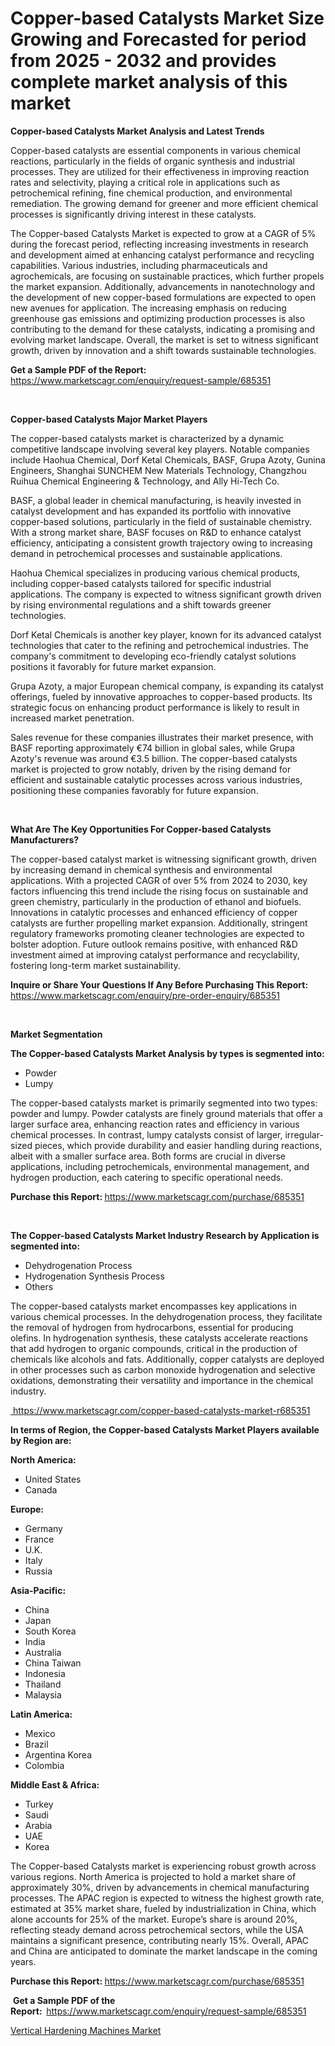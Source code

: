<p><h1>Copper-based Catalysts Market Size Growing and Forecasted for period from 2025 - 2032 and provides complete market analysis of this market</h1></p><p><strong>Copper-based Catalysts Market Analysis and Latest Trends</strong></p>
<p><p>Copper-based catalysts are essential components in various chemical reactions, particularly in the fields of organic synthesis and industrial processes. They are utilized for their effectiveness in improving reaction rates and selectivity, playing a critical role in applications such as petrochemical refining, fine chemical production, and environmental remediation. The growing demand for greener and more efficient chemical processes is significantly driving interest in these catalysts.</p><p>The Copper-based Catalysts Market is expected to grow at a CAGR of 5% during the forecast period, reflecting increasing investments in research and development aimed at enhancing catalyst performance and recycling capabilities. Various industries, including pharmaceuticals and agrochemicals, are focusing on sustainable practices, which further propels the market expansion. Additionally, advancements in nanotechnology and the development of new copper-based formulations are expected to open new avenues for application. The increasing emphasis on reducing greenhouse gas emissions and optimizing production processes is also contributing to the demand for these catalysts, indicating a promising and evolving market landscape. Overall, the market is set to witness significant growth, driven by innovation and a shift towards sustainable technologies.</p></p>
<p><strong>Get a Sample PDF of the Report:&nbsp;</strong> <a href="https://www.marketscagr.com/enquiry/request-sample/685351?utm_campaign=3249&utm_medium=2&utm_source=Github&utm_content=ia&utm_term=27032025&utm_id=copper-based-catalysts">https://www.marketscagr.com/enquiry/request-sample/685351</a></p>
<p>&nbsp;</p>
<p><strong>Copper-based Catalysts Major Market Players</strong></p>
<p><p>The copper-based catalysts market is characterized by a dynamic competitive landscape involving several key players. Notable companies include Haohua Chemical, Dorf Ketal Chemicals, BASF, Grupa Azoty, Gunina Engineers, Shanghai SUNCHEM New Materials Technology, Changzhou Ruihua Chemical Engineering & Technology, and Ally Hi-Tech Co.</p><p>BASF, a global leader in chemical manufacturing, is heavily invested in catalyst development and has expanded its portfolio with innovative copper-based solutions, particularly in the field of sustainable chemistry. With a strong market share, BASF focuses on R&D to enhance catalyst efficiency, anticipating a consistent growth trajectory owing to increasing demand in petrochemical processes and sustainable applications.</p><p>Haohua Chemical specializes in producing various chemical products, including copper-based catalysts tailored for specific industrial applications. The company is expected to witness significant growth driven by rising environmental regulations and a shift towards greener technologies.</p><p>Dorf Ketal Chemicals is another key player, known for its advanced catalyst technologies that cater to the refining and petrochemical industries. The company's commitment to developing eco-friendly catalyst solutions positions it favorably for future market expansion.</p><p>Grupa Azoty, a major European chemical company, is expanding its catalyst offerings, fueled by innovative approaches to copper-based products. Its strategic focus on enhancing product performance is likely to result in increased market penetration.</p><p>Sales revenue for these companies illustrates their market presence, with BASF reporting approximately €74 billion in global sales, while Grupa Azoty's revenue was around €3.5 billion. The copper-based catalysts market is projected to grow notably, driven by the rising demand for efficient and sustainable catalytic processes across various industries, positioning these companies favorably for future expansion.</p></p>
<p>&nbsp;</p>
<p><strong>What Are The Key Opportunities For Copper-based Catalysts Manufacturers?</strong></p>
<p><p>The copper-based catalyst market is witnessing significant growth, driven by increasing demand in chemical synthesis and environmental applications. With a projected CAGR of over 5% from 2024 to 2030, key factors influencing this trend include the rising focus on sustainable and green chemistry, particularly in the production of ethanol and biofuels. Innovations in catalytic processes and enhanced efficiency of copper catalysts are further propelling market expansion. Additionally, stringent regulatory frameworks promoting cleaner technologies are expected to bolster adoption. Future outlook remains positive, with enhanced R&D investment aimed at improving catalyst performance and recyclability, fostering long-term market sustainability.</p></p>
<p><strong>Inquire or Share Your Questions If Any Before Purchasing This Report:</strong> <a href="https://www.marketscagr.com/enquiry/pre-order-enquiry/685351?utm_campaign=3249&utm_medium=2&utm_source=Github&utm_content=ia&utm_term=27032025&utm_id=copper-based-catalysts">https://www.marketscagr.com/enquiry/pre-order-enquiry/685351</a></p>
<p>&nbsp;</p>
<p><strong>Market Segmentation</strong></p>
<p><strong>The Copper-based Catalysts Market Analysis by types is segmented into:</strong></p>
<p><ul><li>Powder</li><li>Lumpy</li></ul></p>
<p><p>The copper-based catalysts market is primarily segmented into two types: powder and lumpy. Powder catalysts are finely ground materials that offer a larger surface area, enhancing reaction rates and efficiency in various chemical processes. In contrast, lumpy catalysts consist of larger, irregular-sized pieces, which provide durability and easier handling during reactions, albeit with a smaller surface area. Both forms are crucial in diverse applications, including petrochemicals, environmental management, and hydrogen production, each catering to specific operational needs.</p></p>
<p><strong>Purchase this Report:&nbsp;</strong><a href="https://www.marketscagr.com/purchase/685351?utm_campaign=3249&utm_medium=2&utm_source=Github&utm_content=ia&utm_term=27032025&utm_id=copper-based-catalysts">https://www.marketscagr.com/purchase/685351</a></p>
<p>&nbsp;</p>
<p><strong>The Copper-based Catalysts Market Industry Research by Application is segmented into:</strong></p>
<p><ul><li>Dehydrogenation Process</li><li>Hydrogenation Synthesis Process</li><li>Others</li></ul></p>
<p><p>The copper-based catalysts market encompasses key applications in various chemical processes. In the dehydrogenation process, they facilitate the removal of hydrogen from hydrocarbons, essential for producing olefins. In hydrogenation synthesis, these catalysts accelerate reactions that add hydrogen to organic compounds, critical in the production of chemicals like alcohols and fats. Additionally, copper catalysts are deployed in other processes such as carbon monoxide hydrogenation and selective oxidations, demonstrating their versatility and importance in the chemical industry.</p></p>
<p><a href="https://www.marketscagr.com/copper-based-catalysts-market-r685351?utm_campaign=3249&utm_medium=2&utm_source=Github&utm_content=ia&utm_term=27032025&utm_id=copper-based-catalysts">&nbsp;https://www.marketscagr.com/copper-based-catalysts-market-r685351</a></p>
<p><strong>In terms of Region, the Copper-based Catalysts Market Players available by Region are:</strong></p>
<p>
    <p> <strong> North America: </strong>
        <ul>
            <li>United States</li>
            <li>Canada</li>
        </ul>
        </p> 
    <p> <strong> Europe: </strong>
        <ul>
            <li>Germany</li>
            <li>France</li>
            <li>U.K.</li>
            <li>Italy</li>
            <li>Russia</li>
        </ul>
        </p> 
    <p> <strong> Asia-Pacific: </strong>
        <ul>
            <li>China</li>
            <li>Japan</li>
            <li>South Korea</li>
            <li>India</li>
            <li>Australia</li>
            <li>China Taiwan</li>
            <li>Indonesia</li>
            <li>Thailand</li>
            <li>Malaysia</li>
        </ul>
        </p> 
    <p> <strong> Latin America: </strong>
        <ul>
            <li>Mexico</li>
            <li>Brazil</li>
            <li>Argentina Korea</li>
            <li>Colombia</li>
        </ul>
        </p> 
    <p> <strong> Middle East & Africa: </strong>
        <ul>
            <li>Turkey</li>
            <li>Saudi</li>
            <li>Arabia</li>
            <li>UAE</li>
            <li>Korea</li>
        </ul>
    </p>
    </p>
<p><p>The Copper-based Catalysts market is experiencing robust growth across various regions. North America is projected to hold a market share of approximately 30%, driven by advancements in chemical manufacturing processes. The APAC region is expected to witness the highest growth rate, estimated at 35% market share, fueled by industrialization in China, which alone accounts for 25% of the market. Europe’s share is around 20%, reflecting steady demand across petrochemical sectors, while the USA maintains a significant presence, contributing nearly 15%. Overall, APAC and China are anticipated to dominate the market landscape in the coming years.</p></p>
<p><strong>Purchase this Report: </strong><a href="https://www.marketscagr.com/purchase/685351?utm_campaign=3249&utm_medium=2&utm_source=Github&utm_content=ia&utm_term=27032025&utm_id=copper-based-catalysts">https://www.marketscagr.com/purchase/685351</a></p>
<p>&nbsp;<strong>Get a Sample PDF of the Report:&nbsp;&nbsp;</strong><a href="https://www.marketscagr.com/enquiry/request-sample/685351?utm_campaign=3249&utm_medium=2&utm_source=Github&utm_content=ia&utm_term=27032025&utm_id=copper-based-catalysts">https://www.marketscagr.com/enquiry/request-sample/685351</a></p>
<p><strong></strong></p>
<p><p><a href="https://github.com/djarixneoza/Market-Research-Report-List-1/blob/main/vertical-hardening-machines-market.md?utm_campaign=3249&utm_medium=2&utm_source=Github&utm_content=ia&utm_term=27032025&utm_id=copper-based-catalysts">Vertical Hardening Machines Market</a></p></p>